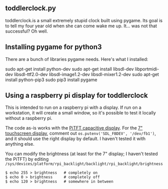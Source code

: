 ## toddlerclock.py
toddlerclock.is a small extremely stupid clock built using pygame. Its goal is to tell my four year old when she can come wake me up. It... was not that successful? Oh well.

## Installing pygame for python3

There are a bunch of libraries pygame needs. Here's what I installed:

sudo apt-get install python-dev
sudo apt-get install libsdl-dev libportmidi-dev libsdl-ttf2.0-dev libsdl-image1.2-dev libsdl-mixer1.2-dev
sudo apt-get install python-pip3
sudo pip3 install pygame

## Using a raspberry pi display for toddlerclock

This is intended to run on a raspberry pi with a display. If run on a workstation, it will create a small window, so it's possible to test it locally without a raspberry pi. 

The code as-is works with the [PiTFT capacitive display](https://www.adafruit.com/product/1983). For the [7" touchscreen display](https://www.adafruit.com/product/2718), comment out ```os.putenv('SDL_FBDEV', '/dev/fb1')```, and it should use the right display by default. I haven't tested it with anything else.

You can modify the brightness (at least for the 7" display; I haven't tested the PiTFT) by editing ```/sys/devices/platform/rpi_backlight/backlight/rpi_backlight/brightness```

```
$ echo 255 > brightness   # completely on  
$ echo 0 > brightness     # completely off  
$ echo 120 > brightness   # somewhere in between  


